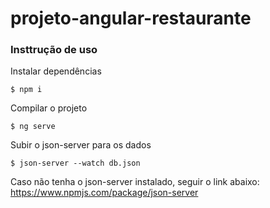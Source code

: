 # projeto-angular-restaurante

### Insttrução de uso

Instalar dependências 
```
$ npm i
```

Compilar o projeto
```
$ ng serve
```

Subir o json-server para os dados
```
$ json-server --watch db.json
```

Caso não tenha o json-server instalado, seguir o link abaixo: 
https://www.npmjs.com/package/json-server
